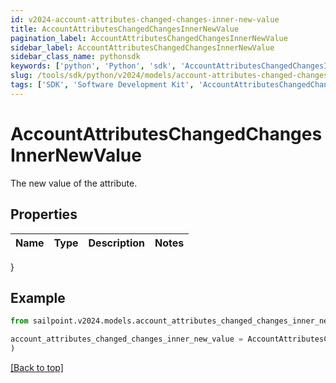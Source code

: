 ```yaml
---
id: v2024-account-attributes-changed-changes-inner-new-value
title: AccountAttributesChangedChangesInnerNewValue
pagination_label: AccountAttributesChangedChangesInnerNewValue
sidebar_label: AccountAttributesChangedChangesInnerNewValue
sidebar_class_name: pythonsdk
keywords: ['python', 'Python', 'sdk', 'AccountAttributesChangedChangesInnerNewValue', 'V2024AccountAttributesChangedChangesInnerNewValue'] 
slug: /tools/sdk/python/v2024/models/account-attributes-changed-changes-inner-new-value
tags: ['SDK', 'Software Development Kit', 'AccountAttributesChangedChangesInnerNewValue', 'V2024AccountAttributesChangedChangesInnerNewValue']
---
```


# AccountAttributesChangedChangesInnerNewValue

The new value of the attribute.

## Properties

Name | Type | Description | Notes
------------ | ------------- | ------------- | -------------
}

## Example

```python
from sailpoint.v2024.models.account_attributes_changed_changes_inner_new_value import AccountAttributesChangedChangesInnerNewValue

account_attributes_changed_changes_inner_new_value = AccountAttributesChangedChangesInnerNewValue(
)

```
[[Back to top]](#) 

